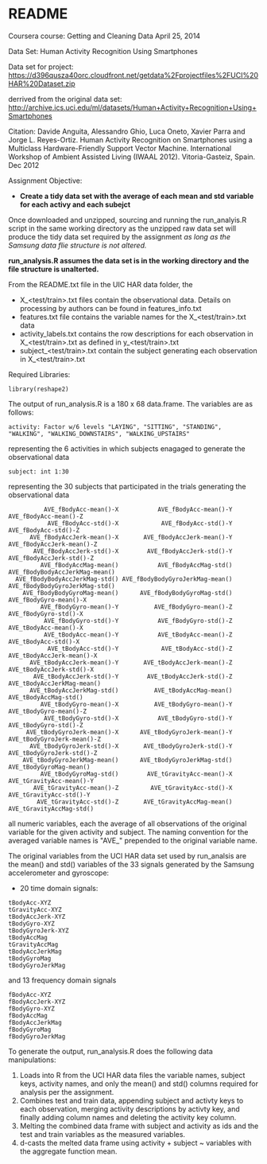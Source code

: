 README
========================================================

Coursera course: Getting and Cleaning Data April 25, 2014

Data Set: Human Activity Recognition Using Smartphones

Data set for project:
https://d396qusza40orc.cloudfront.net/getdata%2Fprojectfiles%2FUCI%20HAR%20Dataset.zip 

derrived from the original data set:
http://archive.ics.uci.edu/ml/datasets/Human+Activity+Recognition+Using+Smartphones 

Citation:
Davide Anguita, Alessandro Ghio, Luca Oneto, Xavier Parra and Jorge L. Reyes-Ortiz. Human Activity Recognition on Smartphones using a Multiclass Hardware-Friendly Support Vector Machine. International Workshop of Ambient Assisted Living (IWAAL 2012). Vitoria-Gasteiz, Spain. Dec 2012

Assignment Objective:
- **Create a tidy data set with the average of each mean and std variable for each activy and each subejct**

Once downloaded and unzipped, sourcing and running the run_analyis.R script in the same working directory as the unzipped raw data set will produce the tidy data set required by the assignment *as long as the Samsung data flie structure is not altered.*

**run_analysis.R assumes the data set is in the working directory and the file structure is unalterted.**

From the README.txt file in the UIC HAR data folder, the 
- X_<test/train>.txt files contain the observational data. Details on processing by authors can be found in features_info.txt
- features.txt file contains the variable names for the X_<test/train>.txt data
- activity_labels.txt contains the row descriptions for each observation in X_<test/train>.txt as defined in y_<test/train>.txt
- subject_<test/train>.txt contain the subject generating each observation in X_<test/train>.txt 


Required Libraries:
```
library(reshape2)
```

The output of run_analysis.R is a 180 x 68 data.frame. The variables are as follows:
```
activity: Factor w/6 levels "LAYING", "SITTING", "STANDING", "WALKING", "WALKING_DOWNSTAIRS", "WALKING_UPSTAIRS" 
```
representing the 6 activities in which subjects enagaged to generate the observational data
```
subject: int 1:30
```
representing the 30 subjects that participated in the trials generating the observational data
```
          AVE_fBodyAcc-mean()-X           AVE_fBodyAcc-mean()-Y           AVE_fBodyAcc-mean()-Z 
           AVE_fBodyAcc-std()-X            AVE_fBodyAcc-std()-Y            AVE_fBodyAcc-std()-Z 
      AVE_fBodyAccJerk-mean()-X       AVE_fBodyAccJerk-mean()-Y       AVE_fBodyAccJerk-mean()-Z 
       AVE_fBodyAccJerk-std()-X        AVE_fBodyAccJerk-std()-Y        AVE_fBodyAccJerk-std()-Z 
         AVE_fBodyAccMag-mean()           AVE_fBodyAccMag-std()  AVE_fBodyBodyAccJerkMag-mean() 
  AVE_fBodyBodyAccJerkMag-std() AVE_fBodyBodyGyroJerkMag-mean()  AVE_fBodyBodyGyroJerkMag-std() 
    AVE_fBodyBodyGyroMag-mean()      AVE_fBodyBodyGyroMag-std()          AVE_fBodyGyro-mean()-X 
         AVE_fBodyGyro-mean()-Y          AVE_fBodyGyro-mean()-Z           AVE_fBodyGyro-std()-X 
          AVE_fBodyGyro-std()-Y           AVE_fBodyGyro-std()-Z           AVE_tBodyAcc-mean()-X 
          AVE_tBodyAcc-mean()-Y           AVE_tBodyAcc-mean()-Z            AVE_tBodyAcc-std()-X 
           AVE_tBodyAcc-std()-Y            AVE_tBodyAcc-std()-Z       AVE_tBodyAccJerk-mean()-X 
      AVE_tBodyAccJerk-mean()-Y       AVE_tBodyAccJerk-mean()-Z        AVE_tBodyAccJerk-std()-X 
       AVE_tBodyAccJerk-std()-Y        AVE_tBodyAccJerk-std()-Z      AVE_tBodyAccJerkMag-mean() 
      AVE_tBodyAccJerkMag-std()          AVE_tBodyAccMag-mean()           AVE_tBodyAccMag-std() 
         AVE_tBodyGyro-mean()-X          AVE_tBodyGyro-mean()-Y          AVE_tBodyGyro-mean()-Z 
          AVE_tBodyGyro-std()-X           AVE_tBodyGyro-std()-Y           AVE_tBodyGyro-std()-Z 
     AVE_tBodyGyroJerk-mean()-X      AVE_tBodyGyroJerk-mean()-Y      AVE_tBodyGyroJerk-mean()-Z 
      AVE_tBodyGyroJerk-std()-X       AVE_tBodyGyroJerk-std()-Y       AVE_tBodyGyroJerk-std()-Z 
    AVE_tBodyGyroJerkMag-mean()      AVE_tBodyGyroJerkMag-std()         AVE_tBodyGyroMag-mean() 
         AVE_tBodyGyroMag-std()        AVE_tGravityAcc-mean()-X        AVE_tGravityAcc-mean()-Y 
       AVE_tGravityAcc-mean()-Z         AVE_tGravityAcc-std()-X         AVE_tGravityAcc-std()-Y 
        AVE_tGravityAcc-std()-Z       AVE_tGravityAccMag-mean()        AVE_tGravityAccMag-std() 
 ```
 all numeric variables, each the average of all observations of the original variable for the given activity and subject. The naming convention for the averaged variable names is "AVE_" prepended to the original variable name.
 
The original variables from the UCI HAR data set used by run_analsis are the mean() and std() variables of the 33 signals generated by the Samsung accelerometer and gyroscope:
- 20 time domain signals: 

```
tBodyAcc-XYZ
tGravityAcc-XYZ
tBodyAccJerk-XYZ
tBodyGyro-XYZ
tBodyGyroJerk-XYZ
tBodyAccMag
tGravityAccMag
tBodyAccJerkMag
tBodyGyroMag
tBodyGyroJerkMag
```

and 13 frequency domain signals

```
fBodyAcc-XYZ
fBodyAccJerk-XYZ
fBodyGyro-XYZ
fBodyAccMag
fBodyAccJerkMag
fBodyGyroMag
fBodyGyroJerkMag
```

To generate the output, run_analysis.R does the following data manipulations:

1. Loads into R from the UCI HAR data files the variable names, subject keys, activity names, and only the mean() and std() columns required for analysis per the assignment.
2. Combines test and train data, appending subject and activty keys to each observation, merging activity descriptions by activty key, and finally adding column names and deleting the activity key column.
3. Melting the combined data frame with subject and activity as ids and the test and train variables as the measured variables.
4. d-casts the melted data frame using activity + subject ~ variables with the aggregate function mean. 


